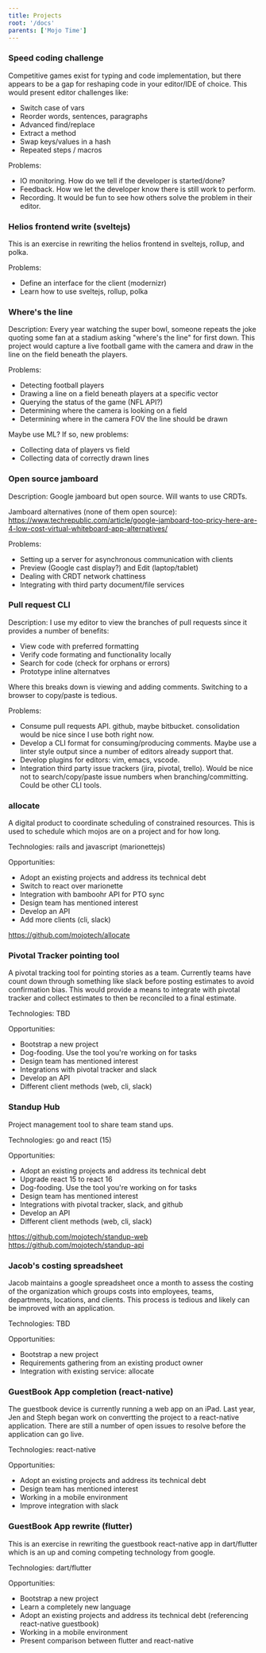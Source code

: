 ```yaml
---
title: Projects
root: '/docs'
parents: ['Mojo Time']
---
```


### Speed coding challenge

Competitive games exist for typing and code implementation, but there appears to be a gap for reshaping code in your editor/IDE of choice. This would present editor challenges like:
* Switch case of vars
* Reorder words, sentences, paragraphs
* Advanced find/replace
* Extract a method
* Swap keys/values in a hash
* Repeated steps / macros

Problems:
* IO monitoring. How do we tell if the developer is started/done?
* Feedback. How we let the developer know there is still work to perform.
* Recording. It would be fun to see how others solve the problem in their editor.

### Helios frontend write (sveltejs)

This is an exercise in rewriting the helios frontend in sveltejs, rollup, and polka.

Problems:
* Define an interface for the client (modernizr)
* Learn how to use sveltejs, rollup, polka

### Where's the line

Description: Every year watching the super bowl, someone repeats the joke quoting some fan at a stadium asking "where's the line" for first down. This project would capture a live football game with the camera and draw in the line on the field beneath the players.

Problems:
* Detecting football players
* Drawing a line on a field beneath players at a specific vector
* Querying the status of the game (NFL API?)
* Determining where the camera is looking on a field
* Determining where in the camera FOV the line should be drawn

Maybe use ML? If so, new problems:
* Collecting data of players vs field
* Collecting data of correctly drawn lines

### Open source jamboard

Description: Google jamboard but open source. Will wants to use CRDTs.

Jamboard alternatives (none of them open source):
https://www.techrepublic.com/article/google-jamboard-too-pricy-here-are-4-low-cost-virtual-whiteboard-app-alternatives/

Problems:
* Setting up a server for asynchronous communication with clients
* Preview (Google cast display?) and Edit (laptop/tablet)
* Dealing with CRDT network chattiness
* Integrating with third party document/file services

### Pull request CLI

Description: I use my editor to view the branches of pull requests since it provides a number of benefits:
 * View code with preferred formatting
 * Verify code formating and functionality locally
 * Search for code (check for orphans or errors)
 * Prototype inline alternatves

Where this breaks down is viewing and adding comments. Switching to a browser to copy/paste is tedious.

Problems:
* Consume pull requests API. github, maybe bitbucket. consolidation would be nice since I use both right now.
* Develop a CLI format for consuming/producing comments. Maybe use a linter style output since a number of editors already support that.
* Develop plugins for editors: vim, emacs, vscode.
* Integration third party issue trackers (jira, pivotal, trello). Would be nice not to search/copy/paste issue numbers when branching/committing. Could be other CLI tools.

### allocate

A digital product to coordinate scheduling of constrained resources. This is used to schedule which mojos are on a project and for how long.

Technologies: rails and javascript (marionettejs)

Opportunities:
* Adopt an existing projects and address its technical debt
* Switch to react over marionette
* Integration with bamboohr API for PTO sync
* Design team has mentioned interest
* Develop an API
* Add more clients (cli, slack)

https://github.com/mojotech/allocate

### Pivotal Tracker pointing tool

A pivotal tracking tool for pointing stories as a team. Currently teams have count down through something like slack before posting estimates to avoid confirmation bias. This would provide a means to integrate with pivotal tracker and collect estimates to then be reconciled to a final estimate.

Technologies: TBD

Opportunities:
* Bootstrap a new project
* Dog-fooding. Use the tool you're working on for tasks 
* Design team has mentioned interest
* Integrations with pivotal tracker and slack
* Develop an API
* Different client methods (web, cli, slack)

### Standup Hub

Project management tool to share team stand ups.

Technologies: go and react (15)

Opportunities:
* Adopt an existing projects and address its technical debt
* Upgrade react 15 to react 16
* Dog-fooding. Use the tool you're working on for tasks 
* Design team has mentioned interest
* Integrations with pivotal tracker, slack, and github
* Develop an API
* Different client methods (web, cli, slack)

https://github.com/mojotech/standup-web
https://github.com/mojotech/standup-api

### Jacob's costing spreadsheet

Jacob maintains a google spreadsheet once a month to assess the costing of the organization which groups costs into employees, teams, departments, locations, and clients. This process is tedious and likely can be improved with an application.

Technologies: TBD

Opportunities:
* Bootstrap a new project
* Requirements gathering from an existing product owner 
* Integration with existing service: allocate

### GuestBook App completion (react-native)

The guestbook device is currently running a web app on an iPad. Last year, Jen and Steph began work on convertting the project to a react-native application. There are still a number of open issues to resolve before the application can go live.

Technologies: react-native

Opportunities:
* Adopt an existing projects and address its technical debt
* Design team has mentioned interest
* Working in a mobile environment
* Improve integration with slack

### GuestBook App rewrite (flutter)

This is an exercise in rewriting the guestbook react-native app in dart/flutter which is an up and coming competing technology from google.

Technologies: dart/flutter

Opportunities:
* Bootstrap a new project
* Learn a completely new language
* Adopt an existing projects and address its technical debt (referencing react-native guestbook)
* Working in a mobile environment
* Present comparison between flutter and react-native
